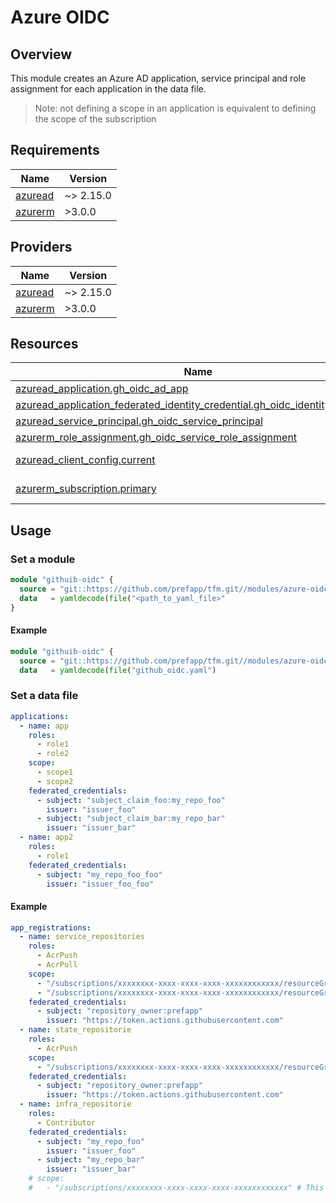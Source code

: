# Azure OIDC

## Overview

This module creates an Azure AD application, service principal and role assignment for each application in the data file.

> Note: not defining a scope in an application is equivalent to defining the scope of the subscription

## Requirements

| Name | Version |
|------|---------|
| <a name="requirement_azuread"></a> [azuread](#requirement\_azuread) | ~> 2.15.0 |
| <a name="requirement_azurerm"></a> [azurerm](#requirement\_azurerm) | >3.0.0 |

## Providers

| Name | Version |
|------|---------|
| <a name="provider_azuread"></a> [azuread](#provider\_azuread) | ~> 2.15.0 |
| <a name="provider_azurerm"></a> [azurerm](#provider\_azurerm) | >3.0.0 |

## Resources

| Name | Type |
|------|------|
| [azuread_application.gh_oidc_ad_app](https://registry.terraform.io/providers/hashicorp/azuread/latest/docs/resources/application) | resource |
| [azuread_application_federated_identity_credential.gh_oidc_identity_credential](https://registry.terraform.io/providers/hashicorp/azuread/latest/docs/resources/application_federated_identity_credential) | resource |
| [azuread_service_principal.gh_oidc_service_principal](https://registry.terraform.io/providers/hashicorp/azuread/latest/docs/resources/service_principal) | resource |
| [azurerm_role_assignment.gh_oidc_service_role_assignment](https://registry.terraform.io/providers/hashicorp/azurerm/latest/docs/resources/role_assignment) | resource |
| [azuread_client_config.current](https://registry.terraform.io/providers/hashicorp/azuread/latest/docs/data-sources/client_config) | data source |
| [azurerm_subscription.primary](https://registry.terraform.io/providers/hashicorp/azurerm/latest/docs/data-sources/subscription) | data source |

## Usage

### Set a module

```terraform
module "githuib-oidc" {
  source = "git::https://github.com/prefapp/tfm.git//modules/azure-oidc?ref=<version>"
  data   = yamldecode(file("<path_to_yaml_file>"
}
```

#### Example

```terraform
module "githuib-oidc" {
  source = "git::https://github.com/prefapp/tfm.git//modules/azure-oidc?ref=v1.2.3"
  data   = yamldecode(file("github_oidc.yaml")
```

### Set a data file

```yaml
applications:
  - name: app
    roles:
      - role1
      - role2
    scope:
      - scope1
      - scope2
    federated_credentials:
      - subject: "subject_claim_foo:my_repo_foo"
        issuer: "issuer_foo"
      - subject: "subject_claim_bar:my_repo_bar"
        issuer: "issuer_bar"
  - name: app2
    roles:
      - role1
    federated_credentials:
      - subject: "my_repo_foo_foo"
        issuer: "issuer_foo_foo"
```

#### Example

```yaml
app_registrations:
  - name: service_repositories
    roles:
      - AcrPush
      - AcrPull
    scope:
      - "/subscriptions/xxxxxxxx-xxxx-xxxx-xxxx-xxxxxxxxxxxx/resourceGroups/foo/providers/Microsoft.ContainerRegistry/registries/foo-registries"
      - "/subscriptions/xxxxxxxx-xxxx-xxxx-xxxx-xxxxxxxxxxxx/resourceGroups/bar/providers/Microsoft.ContainerRegistry/registries/bar-registries"
    federated_credentials:
      - subject: "repository_owner:prefapp"
        issuer: "https://token.actions.githubusercontent.com"
  - name: state_repositorie
    roles:
      - AcrPush
    scope:
      - "/subscriptions/xxxxxxxx-xxxx-xxxx-xxxx-xxxxxxxxxxxx/resourceGroups/foo/providers/Microsoft.ContainerRegistry/registries/foo-registries"
    federated_credentials:
      - subject: "repository_owner:prefapp"
        issuer: "https://token.actions.githubusercontent.com"
  - name: infra_repositorie
    roles:
      - Contributor
    federated_credentials:
      - subject: "my_repo_foo"
        issuer: "issuer_foo"
      - subject: "my_repo_bar"
        issuer: "issuer_bar"
    # scope:
    #   - "/subscriptions/xxxxxxxx-xxxx-xxxx-xxxx-xxxxxxxxxxxx" # This is similar to not putting scope
```
